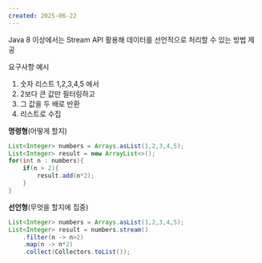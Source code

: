 ```yaml
---
created: 2025-06-22
---
```

Java 8 이상에서는 Stream API 활용해 데이터를 선언적으로 처리할 수 있는 방법 제공

요구사항 예시
1. 숫자 리스트 1,2,3,4,5 에서
2. 2보다 큰 값만 필터링하고
3. 그 값을 두 배로 반환
4. 리스트로 수집

**명령형**(어떻게 할지)
```java
List<Integer> numbers = Arrays.asList(1,2,3,4,5);
List<Integer> result = new ArrayList<>();
for(int n : numbers){
	if(n > 2){
		result.add(n*2);
	}
}
```
**선언형**(무엇을 할지에 집중)
```java
List<Integer> numbers = Arrays.asList(1,2,3,4,5);
List<Integer> result = numbers.stream()
	.filter(n -> n>2)
	.map(n -> n*2)
	.collect(Collectors.toList());
```